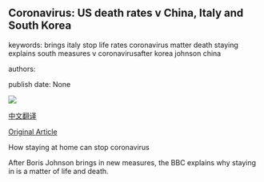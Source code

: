## Coronavirus: US death rates v China, Italy and South Korea

keywords: brings italy stop life rates coronavirus matter death staying explains south measures v coronavirusafter korea johnson china

authors: 

publish date: None

![](https://ichef.bbci.co.uk/news/1024/branded_news/0904/production/_111480320_p0886sfl.jpg)

[中文翻译](Coronavirus%3A%20US%20death%20rates%20v%20China%2C%20Italy%20and%20South%20Korea_zh.md)

[Original Article](https://www.bbc.com/news/world-us-canada-52066105)

How staying at home can stop coronavirus

After Boris Johnson brings in new measures, the BBC explains why staying in is a matter of life and death.